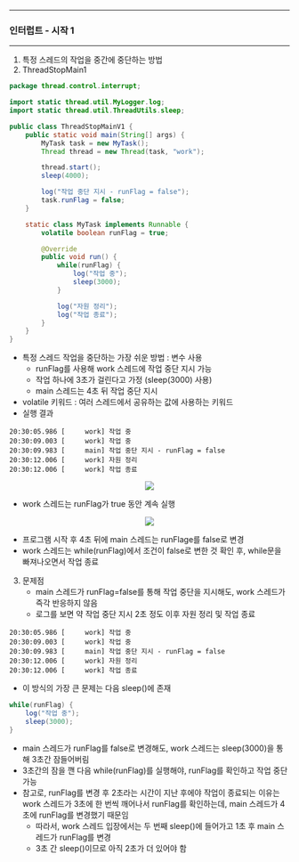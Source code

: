 -----
### 인터럽트 - 시작 1
-----
1. 특정 스레드의 작업을 중간에 중단하는 방법
2. ThreadStopMain1
```java
package thread.control.interrupt;

import static thread.util.MyLogger.log;
import static thread.util.ThreadUtils.sleep;

public class ThreadStopMainV1 {
    public static void main(String[] args) {
        MyTask task = new MyTask();
        Thread thread = new Thread(task, "work");

        thread.start();
        sleep(4000);

        log("작업 중단 지시 - runFlag = false");
        task.runFlag = false;
    }

    static class MyTask implements Runnable {
        volatile boolean runFlag = true;

        @Override
        public void run() {
            while(runFlag) {
                log("작업 중");
                sleep(3000);
            }

            log("자원 정리");
            log("작업 종료");
        }
    }
}
```
  - 특정 스레드 작업을 중단하는 가장 쉬운 방법 : 변수 사용
    + runFlag를 사용해 work 스레드에 작업 중단 지시 가능
    + 작업 하나에 3초가 걸린다고 가정 (sleep(3000) 사용)
    + main 스레드는 4초 뒤 작업 중단 지시
  - volatile 키워드 : 여러 스레드에서 공유하는 값에 사용하는 키워드
  - 실행 결과
```
20:30:05.986 [     work] 작업 중
20:30:09.003 [     work] 작업 중
20:30:09.983 [     main] 작업 중단 지시 - runFlag = false
20:30:12.006 [     work] 자원 정리
20:30:12.006 [     work] 작업 종료
```

<div align="center">
<img src="https://github.com/user-attachments/assets/66782921-245a-48c1-8715-b7f73df81933">
</div>

  - work 스레드는 runFlag가 true 동안 계속 실행

<div align="center">
<img src="https://github.com/user-attachments/assets/f51124c9-efc0-4fd5-ae44-a92b90bef5b8">
</div>

  - 프로그램 시작 후 4초 뒤에 main 스레드는 runFlage를 false로 변경
  - work 스레드는 while(runFlag)에서 조건이 false로 변한 것 확인 후, while문을 빠져나오면서 작업 종료

3. 문제점
   - main 스레드가 runFlag=false를 통해 작업 중단을 지시해도, work 스레드가 즉각 반응하지 않음
   - 로그를 보면 약 작업 중단 지시 2초 정도 이후 자원 정리 및 작업 종료
```
20:30:05.986 [     work] 작업 중
20:30:09.003 [     work] 작업 중
20:30:09.983 [     main] 작업 중단 지시 - runFlag = false
20:30:12.006 [     work] 자원 정리
20:30:12.006 [     work] 작업 종료
```

  - 이 방식의 가장 큰 문제는 다음 sleep()에 존재
```java
while(runFlag) {
    log("작업 중");
    sleep(3000);
}
```
  - main 스레드가 runFlag를 false로 변경해도, work 스레드는 sleep(3000)을 통해 3초간 잠들어버림
  - 3초간의 잠을 깬 다음 while(runFlag)를 실행해야, runFlag를 확인하고 작업 중단 가능
  - 참고로, runFlag를 변경 후 2초라는 시간이 지난 후에야 작업이 종료되는 이유는 work 스레드가 3초에 한 번씩 깨어나서 runFlag를 확인하는데, main 스레드가 4초에 runFlag를 변경했기 때문임
    + 따라서, work 스레드 입장에서는 두 번째 sleep()에 들어가고 1초 후 main 스레드가 runFlag를 변경
    + 3초 간 sleep()이므로 아직 2초가 더 있어야 함
